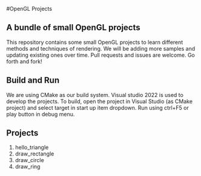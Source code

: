 #OpenGL Projects
## A bundle of small OpenGL projects
This repository contains some small OpenGL projects to learn different methods and techniques of rendering.
We will be adding more samples and updating existing ones over time.
Pull requests and issues are welcome. 
Go forth and fork!

## Build and Run
We are using CMake as our build system. Visual studio 2022 is used to develop the projects.
To build, open the project in Visual Studio (as CMake project) and select target in start up item dropdown.
Run using ctrl+F5 or play button in debug menu.

## Projects
1. hello_triangle
2. draw_rectangle
3. draw_circle
4. draw_ring
